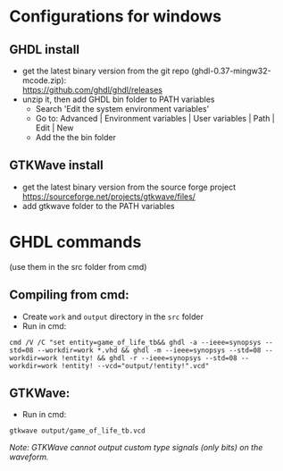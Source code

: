 # Configurations for windows

## GHDL install
- get the latest binary version from the git repo (ghdl-0.37-mingw32-mcode.zip):\
 https://github.com/ghdl/ghdl/releases
- unzip it, then add GHDL bin folder to PATH variables
   - Search 'Edit the system environment variables' 
   - Go to: Advanced | Environment variables | User variables | Path | Edit | New
   - Add the the bin folder 


## GTKWave install 
- get the latest binary version from the source forge project\
  https://sourceforge.net/projects/gtkwave/files/
- add gtkwave folder to the PATH variables

# GHDL commands
(use them in the src folder from cmd)


## Compiling from cmd:
 - Create `work` and `output` directory in the `src` folder
 - Run in cmd:
 ```
 cmd /V /C "set entity=game_of_life_tb&& ghdl -a --ieee=synopsys --std=08 --workdir=work *.vhd && ghdl -m --ieee=synopsys --std=08 --workdir=work !entity! && ghdl -r --ieee=synopsys --std=08 --workdir=work !entity! --vcd="output/!entity!".vcd"
 ``` 

## GTKWave:
- Run in cmd:
```
gtkwave output/game_of_life_tb.vcd
``` 

_Note: GTKWave cannot output custom type signals (only bits) on the waveform._